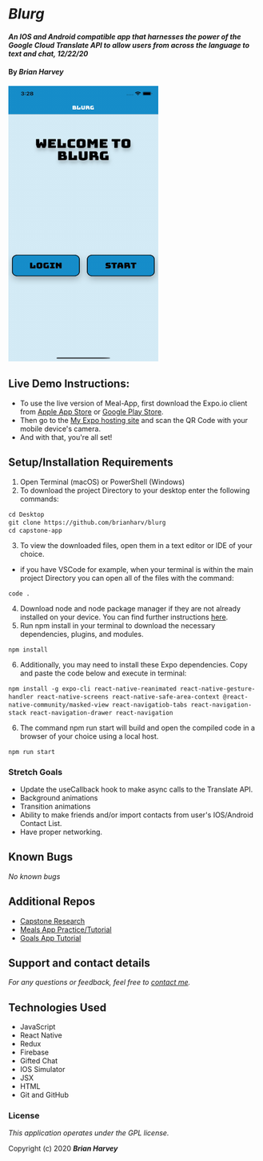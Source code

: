 
# _Blurg_

#### _An IOS and Android compatible app that harnesses the power of the Google Cloud Translate API to allow users from across the language to text and chat, 12/22/20_

#### By _**Brian Harvey**_


####
<img src="./assets/blurg-appp2.gif" width="300" height="550">

## Live Demo Instructions:
* To use the live version of Meal-App, first download the Expo.io client from [Apple App Store](https://apps.apple.com/us/app/expo-client/id982107779) or [Google Play Store](https://play.google.com/store/apps/details?id=host.exp.exponent&hl=en_US&gl=US).
* Then go to the [My Expo hosting site](https://expo.io/@brianharv/projects/blurg) and scan the QR Code with your mobile device's camera.
* And with that, you're all set!

## Setup/Installation Requirements
1. Open Terminal (macOS) or PowerShell (Windows)
2. To download the project Directory to your desktop enter the following commands:
```
cd Desktop
git clone https://github.com/brianharv/blurg
cd capstone-app
```
3. To view the downloaded files, open them in a text editor or IDE of your choice.
* if you have VSCode for example, when your terminal is within the main project Directory you can open all of the files with the command:
```
code .
```
4. Download node and node package manager if they are not already installed on your device. You can find further instructions [here](https://www.learnhowtoprogram.com/intermediate-javascript/getting-started-with-javascript-8d3b52cf-3755-481d-80c5-46f1d3a8ffeb/installing-node-js-14f2721a-61e0-44b3-af1f-73f17348c8f4).
5. Run npm install in your terminal to download the necessary dependencies, plugins, and modules.
```
npm install
```
6. Additionally, you may need to install these Expo dependencies. Copy and paste the code below and execute in terminal: 
```
npm install -g expo-cli react-native-reanimated react-native-gesture-handler react-native-screens react-native-safe-area-context @react-native-community/masked-view react-navigatiob-tabs react-navigation-stack react-navigation-drawer react-navigation
```
6. The command npm run start will build and open the compiled code in a browser of your choice using a local host.
```
npm run start
```
### Stretch Goals

* Update the useCallback hook to make async calls to the Translate API.
* Background animations
* Transition animations
* Ability to make friends and/or import contacts from user's IOS/Android Contact List.
* Have proper networking.


## Known Bugs

_No known bugs_

## Additional Repos 
* [Capstone Research](https://github.com/brianharv/capstone_research_and_prep)
* [Meals App Practice/Tutorial](https://github.com/brianharv/meals-app)
* [Goals App Tutorial](https://github.com/brianharv/rn-complete-guide)

## Support and contact details

_For any questions or feedback, feel free to [contact me](mailto:brian.harv3y@gmail.com)._

## Technologies Used

* JavaScript
* React Native
* Redux
* Firebase
* Gifted Chat
* IOS Simulator
* JSX
* HTML
* Git and GitHub

### License

*_This application operates under the GPL license._*

Copyright (c) 2020 **_Brian Harvey_**
